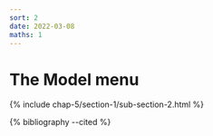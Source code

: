 ```yaml
---
sort: 2
date: 2022-03-08
maths: 1
---
```


# The Model menu

{% include chap-5/section-1/sub-section-2.html %}

{% bibliography --cited %}

